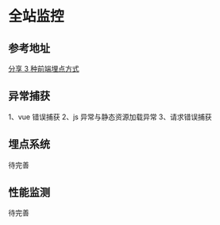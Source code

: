 # 全站监控

## 参考地址

[分享 3 种前端埋点方式](https://baijiahao.baidu.com/s?id=1767920403489001870&wfr=spider&for=pc)

## 异常捕获

1、vue 错误捕获
2、js 异常与静态资源加载异常
3、请求错误捕获

## 埋点系统

待完善

## 性能监测

待完善
